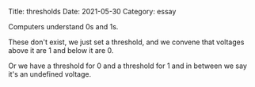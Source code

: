 Title: thresholds
Date: 2021-05-30
Category: essay

Computers understand 0s and 1s.

These don't exist, we just set a threshold, and we convene that voltages above it are 1 and below it are 0.

Or we have a threshold for 0 and a threshold for 1 and in between we say it's an undefined voltage.
